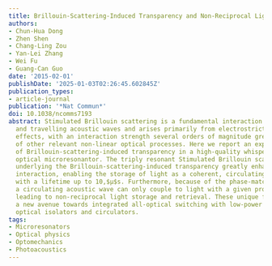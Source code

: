 ```yaml
---
title: Brillouin-Scattering-Induced Transparency and Non-Reciprocal Light Storage
authors:
- Chun-Hua Dong
- Zhen Shen
- Chang-Ling Zou
- Yan-Lei Zhang
- Wei Fu
- Guang-Can Guo
date: '2015-02-01'
publishDate: '2025-01-03T02:26:45.602845Z'
publication_types:
- article-journal
publication: '*Nat Commun*'
doi: 10.1038/ncomms7193
abstract: Stimulated Brillouin scattering is a fundamental interaction between light
  and travelling acoustic waves and arises primarily from electrostriction and photoelastic
  effects, with an interaction strength several orders of magnitude greater than that
  of other relevant non-linear optical processes. Here we report an experimental demonstration
  of Brillouin-scattering-induced transparency in a high-quality whispering-gallery-mode
  optical microresonantor. The triply resonant Stimulated Brillouin scattering process
  underlying the Brillouin-scattering-induced transparency greatly enhances the light--acoustic
  interaction, enabling the storage of light as a coherent, circulating acoustic wave
  with a lifetime up to 10,$μ$s. Furthermore, because of the phase-matching requirement,
  a circulating acoustic wave can only couple to light with a given propagation direction,
  leading to non-reciprocal light storage and retrieval. These unique features establish
  a new avenue towards integrated all-optical switching with low-power consumption,
  optical isolators and circulators.
tags:
- Microresonators
- Optical physics
- Optomechanics
- Photoacoustics
---
```

